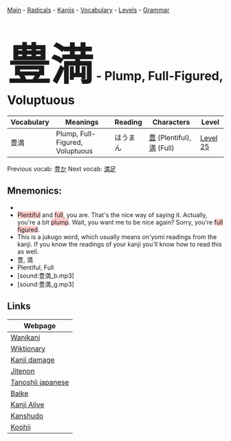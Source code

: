 <style> bigfont {font-size: 100px}</style>
[Main](../README.md) -
[Radicals](../radicals.md) -
[Kanjis](../kanjis.md) -
[Vocabulary](../vocabulary.md) -
[Levels](../levels.md) -
[Grammar](../grammar.md)
# <bigfont> 豊満</bigfont> - Plump, Full-Figured, Voluptuous 

| Vocabulary | Meanings | Reading | Characters | Level |
| --- | --- | --- | --- | --- |
| 豊満 | Plump, Full-Figured, Voluptuous | ほうまん |  [豊](../kanjis/豊.md) (Plentiful), [満](../kanjis/満.md) (Full) | [Level 25](../levels/wk_level25.md) |

Previous vocab: [豊か](豊か.md) Next vocab: [満足](満足.md) 

## Mnemonics:

* 
* <span style="background-color:#ffcccb"> Plentiful</span> and <span style="background-color:#ffcccb"> full</span>, you are. That's the nice way of saying it. Actually, you're a bit <span style="background-color:#ffcccb"> plump</span>. Wait, you want me to be nice again? Sorry, you're <span style="background-color:#ffcccb"> full figured</span>.
* This is a jukugo word, which usually means on'yomi readings from the kanji. If you know the readings of your kanji you'll know how to read this as well.
* 豊, 満
* Plentiful, Full
* [sound:豊満_b.mp3]
* [sound:豊満_g.mp3]


## Links 

| Webpage |
| --- |
| [Wanikani          ](https://www.wanikani.com/kanji/豊満) |
| [Wiktionary        ](https://en.wiktionary.org/wiki/豊満) |
| [Kanji damage      ](http://www.kanjidamage.com/kanji/search?utf8=✓&q=豊満) |
| [Jitenon           ](https://jitenon.com/kanji/豊満) |
| [Tanoshii japanese ](https://www.tanoshiijapanese.com/dictionary/kanji.cfm?k=豊満) |
| [Baike             ](https://baike.baidu.com/item/豊満) |
| [Kanji Alive       ](https://app.kanjialive.com/豊満) |
| [Kanshudo          ](https://www.kanshudo.com/searchmn?q=豊満) |
| [Koohii            ](https://kanji.koohii.com/study/kanji/豊満) |

